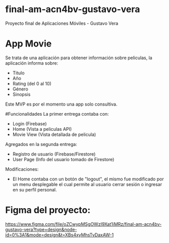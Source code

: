 # final-am-acn4bv-gustavo-vera
Proyecto final de Aplicaciones Móviles - Gustavo Vera

# App Movie
Se trata de una aplicación para obtener información sobre peliculas, la aplicación informa sobre:
- Titulo
- Año
- Rating (del 0 al 10)
- Género
- Sinopsis

Este MVP es por el momento una app solo consultiva.

#Funcionalidades
La primer entrega contaba con:
- Login (Firebase)
- Home (Vista a peliculas API)
- Movie View (Vista detallada de pelicula)

Agregados en la segunda entrega:
- Registro de usuario (Firebase/Firestore)
- User Page (Info del usuario tomado de Firestore)

Modificaciones:
- El Home contaba con un botón de "logout", el mismo fue modificado por un menu desplegable el cual permite al usuario cerrar sesión o ingresar en su perfil personal.

# Figma del proyecto:
https://www.figma.com/file/oZCwypMSgOWzI9Xat1iMRz/final-am-acn4bv-gustavo-vera?type=design&node-id=0%3A1&mode=design&t=XBs4xyMhsTvDaxAW-1
